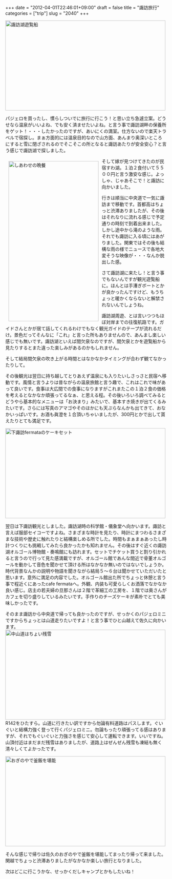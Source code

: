 +++
date = "2012-04-01T22:46:01+09:00"
draft = false
title = "諏訪旅行"
categories = ["trip"]
slug = "2040"
+++

<a href="http://www.flickr.com/photos/keruru/7128325343/" title="諏訪湖遊覧船 by けるる, on Flickr"><img src="http://farm8.staticflickr.com/7129/7128325343_893dab5676.jpg" width="500" height="281" alt="諏訪湖遊覧船"/></a>


パジェロを買ったし、慣らしついでに旅行に行こう！と思い立ち急遽立案。どうせなら温泉がいいよね、でも安く済ませたいよね。と言う事で諏訪湖畔の保養所をゲット！・・・したかったのですが、あいにくの満室。仕方ないので楽天トラベルで宿探し。まぁ方面的には温泉目的なので山方面、あんまり奥深いところにすると雪に閉ざされるのでそこそこの所となると諏訪あたりが安全安心？と言う感じで諏訪湖で探しました。

<a href="http://www.flickr.com/photos/keruru/7031564153/" title="しあわせの晩餐 by けるる, on Flickr"><img src="http://farm8.staticflickr.com/7224/7031564153_e8edb3e00d.jpg" width="281" height="500" alt="しあわせの晩餐" align="left" vspace="10" hspace="10"/></a>

そして嫁が見つけてきたのが民宿すわ湖。１泊２食付いて５５００円と言う激安な感じ。よっしゃ、じゃあそこで！と諏訪に向かいました。

行きは順当に中央道で一気に諏訪まで移動です。首都高はちょっと渋滞ありましたが、その後はそれなりに流れる感じで予定通りの時刻で到着出来ました。しかし途中から滝のような雨。それでも諏訪に入る頃にはあがりました。関東ではその後も結構な雨の様でニュースで各地大変そうな映像が・・・なんか脱出した感。

さて諏訪湖に来たし！と言う事でもないんですが観光遊覧船に。ほんとは手漕ぎボートとかが良かったんですけど、もうちょっと暖かくならないと解禁されないんでしょうね。


諏訪湖周遊、とは言いつつもほぼ対岸までの往復航路です。ガイドさんとかが居て話してくれるわけでもなく観光ガイドのテープが流れるだけ。景色だってそんなに「これ」と言った所もありませんので、あんまし楽しい感じでも無いです。諏訪湖といえば間欠泉なのですが、間欠泉とかを遊覧船から見たりするとまた違った楽しみがあるのかもしれません。

そして結局間欠泉の吹き上がる時間とはなかなかタイミングが合わず観てなかったりして。


その後観光は翌日に持ち越してとりあえず温泉にも入りたいしさっさと民宿へ移動です。風情と言うよりは昔ながらの温泉旅館と言う趣で、これはこれで味があって良いです。食事は大広間での食事になりますがこれまたこの１泊２食の価格を考えるとなかなか頑張ってるなぁ、と思える程。その後いろいろ調べてみるとどうやら基本的なメニューは「お決まり」みたいで、基本すき焼きが出てくるみたいです。さらには写真のアマゴやそのほかにも天ぷらなんかも出てきて、おなかいっぱいです。お酒も眞澄を１合頂いちゃいましたが、300円とかで出して貰えたりとても満足です。

<a href="http://www.flickr.com/photos/keruru/7128210729/" title="下諏訪fermataのケーキセット by けるる, on Flickr"><img src="http://farm9.staticflickr.com/8141/7128210729_d4754dc444.jpg" width="500" height="281" alt="下諏訪fermataのケーキセット"/></a>

翌日は下諏訪観光としました。諏訪湖時の科学館・儀象堂へ向かいます。諏訪と言えば服部セイコーですよね。さまざまな時計を見たり、時計にまつわるさまざまな技術や歴史に触れたりと結構楽しめる所でした。時間もまぁまぁあったし時計つくりにも挑戦してみたら良かったかも知れません。その後はすぐ近くの諏訪湖オルゴール博物館・奏鳴館にも訪れます。セットでチケット買うと割り引かれると言うので行って見た感満載ですが、オルゴール館であんな間近で骨董オルゴールを動かして音色を聞かせて頂ける所はなかなか無いのではないでしょうか。時代背景なんかの説明や物語を聞きながら結局５～６台は聞かせていただいたと思います。意外に満足の内容でした。オルゴール館出た所でちょっと休憩と言う事で程近くにあったcafe fermataへ。外観、内装も可愛らしくお洒落でなかなか良い感じ。店主の若夫婦の旦那さんは２階で革細工の工房を、１階では奥さんがカフェを切り盛りしているみたいです。手作りのチーズケーキが素朴でとても美味しかったです。

そのまま諏訪から中央道で帰っても良かったのですが、せっかくのパジェロミニですからちょっとは山道走りたいですよ！と言う事でひと山越えて佐久に向かいます。
<a href="http://www.flickr.com/photos/keruru/7128451831/" title="中山道はちょい残雪 by けるる, on Flickr"><img src="http://farm8.staticflickr.com/7076/7128451831_bf8868320f.jpg" width="500" height="281" alt="中山道はちょい残雪"/></a>
R142をひたすら。山道に行きたい訳ですから勿論有料道路はパスします。ぐいぐいと結構力強く登って行くパジェロミニ。勿論もったり頑張ってる感はありますが、それでもぐいぐいと力強さを感じて安心して運転できます。いいですね。山頂付近はまだまだ残雪はありましたが、道路上はぜんぜん残雪も凍結も無く清々しくてよかったです。

<a href="http://www.flickr.com/photos/keruru/7034285461/" title="おぎのやで釜飯を堪能 by けるる, on Flickr"><img src="http://farm8.staticflickr.com/7227/7034285461_42d54a30aa.jpg" width="500" height="281" alt="おぎのやで釜飯を堪能"/></a>

そんな感じで帰りは佐久のおぎのやで釜飯を堪能してまったり帰って来ました。関越でちょっと渋滞ありましたがなかなか楽しい旅行となりました。

次はどこに行こうかな、せっかくだしキャンプとかもしたいね！
